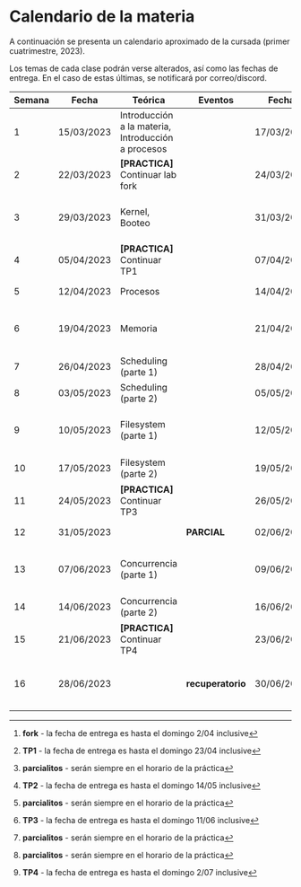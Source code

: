 # Calendario de la materia

A continuación se presenta un calendario aproximado de la cursada
(primer cuatrimestre, 2023).

Los temas de cada clase podrán verse alterados, así como las fechas de entrega.
En el caso de estas últimas, se notificará por correo/discord.

| Semana | Fecha      | Teórica                                            | Eventos           | Fecha      | Práctica                                          | Eventos                                                  |
|--------|------------|----------------------------------------------------|-------------------|------------|---------------------------------------------------|----------------------------------------------------------|
| 1      | 15/03/2023 | Introducción a la materia, Introducción a procesos |                   | 17/03/2023 | Introducción a la práctica, Presentación lab fork |                                                          |
| 2      | 22/03/2023 | **[PRACTICA]** Continuar lab fork                  |                   | 24/03/2023 | **FERIADO**                                       |                                                          |
| 3      | 29/03/2023 | Kernel, Booteo                                     |                   | 31/03/2023 | **Presentación TP1**: shell (preguntas lab Fork)  | Entrega **fork** [^fork]                                 |
| 4      | 05/04/2023 | **[PRACTICA]** Continuar TP1                       |                   | 07/04/2023 | **FERIADO**                                       |                                                          |
| 5      | 12/04/2023 | Procesos                                           |                   | 14/04/2023 | Continuar TP1                                     |                                                          |
| 6      | 19/04/2023 | Memoria                                            |                   | 21/04/2023 | **Presentación TP2**: malloc (preguntas TP1)      | Entrega **TP1** [^shell]                                 |
| 7      | 26/04/2023 | Scheduling (parte 1)                               |                   | 28/04/2023 | Continuar TP2                                     | **Parcialito TP1** [^parcialito]                         |
| 8      | 03/05/2023 | Scheduling (parte 2)                               |                   | 05/05/2023 | Continuar TP2                                     |                                                          |
| 9      | 10/05/2023 | Filesystem (parte 1)                               |                   | 12/05/2023 | **Presentación TP3**: sched (preguntas TP2)       | Entrega **TP2** [^malloc]                                |
| 10     | 17/05/2023 | Filesystem (parte 2)                               |                   | 19/05/2023 | Continuar TP3                                     | **Parcialito TP2** [^parcialito]                         |
| 11     | 24/05/2023 | **[PRACTICA]** Continuar TP3                       |                   | 26/05/2023 | **FERIADO**                                       |                                                          |
| 12     | 31/05/2023 |                                                    | **PARCIAL**       | 02/06/2023 | Continuar TP3                                     |                                                          |
| 13     | 07/06/2023 | Concurrencia (parte 1)                             |                   | 09/06/2023 | **Presentación TP4**: fs (preguntas TP3)          | Entrega **TP3** [^sched]                                 |
| 14     | 14/06/2023 | Concurrencia (parte 2)                             |                   | 16/06/2023 | Continuar TP4                                     | **Parcialito TP3** [^parcialito]                         |
| 15     | 21/06/2023 | **[PRACTICA]** Continuar TP4                       |                   | 23/06/2023 | Continuar TP4                                     |                                                          |
| 16     | 28/06/2023 |                                                    | **recuperatorio** | 30/06/2023 | Dudas / Clase especial                            | **Parcialito TP4** [^parcialito] / Entrega **TP4** [^fs] |
 
[^fork]: **fork** - la fecha de entrega es hasta el domingo 2/04 inclusive
[^shell]: **TP1** - la fecha de entrega es hasta el domingo 23/04 inclusive
[^malloc]: **TP2** - la fecha de entrega es hasta el domingo 14/05 inclusive
[^sched]: **TP3** - la fecha de entrega es hasta el domingo 11/06 inclusive
[^fs]: **TP4** - la fecha de entrega es hasta el domingo 2/07 inclusive
[^parcialito]: **parcialitos** - serán siempre en el horario de la práctica
[^recu]: **recuperatorio** - el segundo recuperatorio será probablemente en la primera fecha de final



